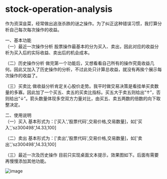 # stock-operation-analysis
作为资深韭菜，经常做出追涨杀跌的谜之操作。为了纠正这种错误习惯，我打算分析自己每次每次操作的收益。  

一、基本功能  
（一）最近一次操作分析
股票操作最基本的分为买入、卖出，因此对应的收益分析为买入后的实际收益、卖出后的机会成本。

（二）历史操作分析
做完第一个功能后，又想看看自己所有的操作究竟收益几何。因此又加入了历史操作的分析，不过此处只计算总收益，就没有再挨个展示每次操作的收益了。

（三）买卖比
做收益分析肯定关心股价走势。我平时做交易决策是看挂单买卖数量的多寡。因此加了一个买五、卖五的买卖比指标。买五大于卖五则给出“↑”，否则给出“↓”。箭头数量体现多空双方力量对比，由买五、卖五两数的倍数的向下取整决定。

二、使用说明  
（一）买入
基本形式为：['买入','股票代码',交易价格,交易数量]，如['买入','sz300498',14.33,100]

（二）卖出
基本形式为：['卖出','股票代码',交易价格,交易数量]，如['卖出','sz300498',14.33,100]

（三）最近一次及历史操作
目前只实现桌面文本提示，效果图如下。后面有需要再慢慢添加其他功能。


![image](https://github.com/Hongwei008/stock-operation-analysis/blob/main/%E6%95%88%E6%9E%9C%E5%9B%BE.png)
